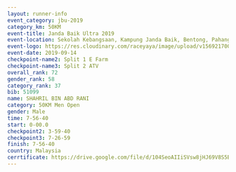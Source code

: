 ```yaml
---
layout: runner-info 
event_category: jbu-2019 
category_km: 50KM 
event-title: Janda Baik Ultra 2019
event-location: Sekolah Kebangsaan, Kampung Janda Baik, Bentong, Pahang, Malaysia 
event-logo: https://res.cloudinary.com/raceyaya/image/upload/v1569217009/logo/janda-baik_vch1pc.jpg 
event-date: 2019-09-14 
checkpoint-name2: Split 1 E Farm 
checkpoint-name3: Split 2 ATV 
overall_rank: 72
gender_rank: 58
category_rank: 37
bib: 51099
name: SHAHRIL BIN ABD RANI
category: 50KM Men Open
gender: Male
time: 7-56-40
start: 0-00.0
checkpoint2: 3-59-40
checkpoint3: 7-26-59
finish: 7-56-40
country: Malaysia
cerrtificate: https://drive.google.com/file/d/104SeoAIIiSVsw8jHJ69V8S5Bp2u3cElX/view?usp=sharing
---
```

